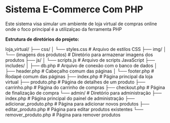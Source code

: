 # Sistema E-Commerce Com PHP

Este sistema visa simular um ambiente de loja virtual de compras online onde o foco principal é a utilizalçao da ferramenta PHP 

**Estrutura de diretórios do  projeto:**

loja_virtual/
├── css/
│   └── styles.css            # Arquivo de estilos CSS
├── img/
│   └── (imagens dos produtos) # Diretório para armazenar imagens dos produtos
├── js/
│   └── scripts.js            # Arquivo de scripts JavaScript
├── includes/
│   ├── db.php                # Arquivo de conexão com o banco de dados
│   ├── header.php            # Cabeçalho comum das páginas
│   └── footer.php            # Rodapé comum das páginas
├── index.php                 # Página principal da loja virtual
├── produto.php               # Página de detalhes de um produto
├── carrinho.php              # Página do carrinho de compras
├── checkout.php              # Página de finalização de compra
└── admin/                    # Diretório para administração
    ├── index.php             # Página principal do painel de administração
    ├── adicionar_produto.php # Página para adicionar novos produtos
    ├── editar_produto.php    # Página para editar produtos existentes
    └── remover_produto.php   # Página para remover produtos

